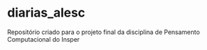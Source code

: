 # diarias_alesc
Repositório criado para o projeto final da disciplina de Pensamento Computacional do Insper 
